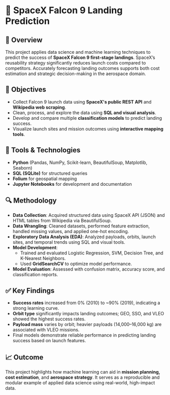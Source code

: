 # 🚀 SpaceX Falcon 9 Landing Prediction

## 📌 Overview
This project applies data science and machine learning techniques to predict the success of **SpaceX Falcon 9 first-stage landings**. SpaceX’s reusability strategy significantly reduces launch costs compared to competitors. Accurately forecasting landing outcomes supports both cost estimation and strategic decision-making in the aerospace domain.

## 🎯 Objectives
- Collect Falcon 9 launch data using **SpaceX's public REST API** and **Wikipedia web scraping**.
- Clean, process, and explore the data using **SQL and visual analysis**.
- Develop and compare multiple **classification models** to predict landing success.
- Visualize launch sites and mission outcomes using **interactive mapping tools**.

## 🔧 Tools & Technologies
- **Python** (Pandas, NumPy, Scikit-learn, BeautifulSoup, Matplotlib, Seaborn)
- **SQL (SQLite)** for structured queries
- **Folium** for geospatial mapping
- **Jupyter Notebooks** for development and documentation

## 🔍 Methodology
- **Data Collection**: Acquired structured data using SpaceX API (JSON) and HTML tables from Wikipedia via BeautifulSoup.
- **Data Wrangling**: Cleaned datasets, performed feature extraction, handled missing values, and applied one-hot encoding.
- **Exploratory Data Analysis (EDA)**: Analyzed payloads, orbits, launch sites, and temporal trends using SQL and visual tools.
- **Model Development**:
  - Trained and evaluated Logistic Regression, SVM, Decision Tree, and K-Nearest Neighbors.
  - Used **GridSearchCV** to optimize model performance.
- **Model Evaluation**: Assessed with confusion matrix, accuracy score, and classification reports.

## ✅ Key Findings
- **Success rates** increased from 0% (2010) to ~90% (2019), indicating a strong learning curve.
- **Orbit type** significantly impacts landing outcomes; GEO, SSO, and VLEO showed the highest success rates.
- **Payload mass** varies by orbit; heavier payloads (14,000–16,000 kg) are associated with VLEO missions.
- Final models demonstrate reliable performance in predicting landing success based on launch features.

## 📈 Outcome
This project highlights how machine learning can aid in **mission planning, cost estimation**, and **aerospace strategy**. It serves as a reproducible and modular example of applied data science using real-world, high-impact data.
